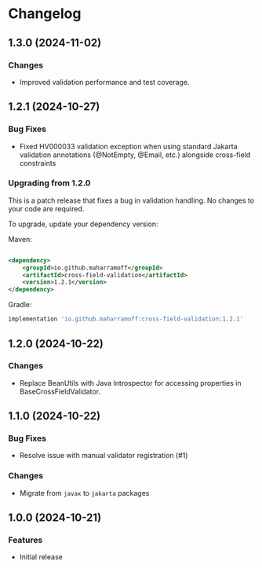 # Changelog

## 1.3.0 (2024-11-02)

### Changes

* Improved validation performance and test coverage.

## 1.2.1 (2024-10-27)

### Bug Fixes

- Fixed HV000033 validation exception when using standard Jakarta validation annotations (@NotEmpty, @Email, etc.)
  alongside cross-field constraints

### Upgrading from 1.2.0

This is a patch release that fixes a bug in validation handling. No changes to your code are required.

To upgrade, update your dependency version:

Maven:

```xml

<dependency>
    <groupId>io.github.maharramoff</groupId>
    <artifactId>cross-field-validation</artifactId>
    <version>1.2.1</version>
</dependency>
```

Gradle:

```groovy
implementation 'io.github.maharramoff:cross-field-validation:1.2.1'
```

## 1.2.0 (2024-10-22)

### Changes

* Replace BeanUtils with Java Introspector for accessing properties in BaseCrossFieldValidator.

## 1.1.0 (2024-10-22)

### Bug Fixes

* Resolve issue with manual validator registration (#1)

### Changes

* Migrate from `javax` to `jakarta` packages

## 1.0.0 (2024-10-21)

### Features

* Initial release